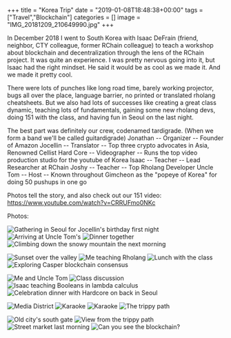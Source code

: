 +++
title = "Korea Trip"
date = "2019-01-08T18:48:38+00:00"
tags = ["Travel","Blockchain"]
categories = []
image = "IMG_20181209_210649990.jpg"
+++

In December 2018 I went to South Korea with Isaac DeFrain (friend, neighbor, CTY colleague, former RChain colleague) to teach a workshop about blockchain and decentralization through the lens of the RChain project. It was quite an experience. I was pretty nervous going into it, but Isaac had the right mindset. He said it would be as cool as we made it. And we made it pretty cool.

There were lots of punches like long road time, barely working projector, bugs all over the place, language barrier, no printed or translated rholang cheatsheets. But we also had lots of successes like creating a great class dynamic, teaching lots of fundamentals, gaining some new rholang devs, doing 151 with the class, and having fun in Seoul on the last night.

The best part was definitely our crew, codenamed tardigrade. (When we form a band we'll be called guitardigrade)
Jonathan -- Organizer -- Founder of Amazon
Jocellin -- Translator -- Top three crypto advocates in Asia, Renowned Cellist
Hard Core -- Videographer -- Runs the top video production studio for the youtube of Korea
Isaac -- Teacher -- Lead Researcher at RChain
Joshy -- Teacher -- Top Rholang Developer
Uncle Tom -- Host -- Known throughout Gimcheon as the "popeye of Korea" for doing 50 pushups in one go

Photos tell the story, and also check out our 151 video: https://www.youtube.com/watch?v=CRRUFmo0NKc

Photos:

![Gathering in Seoul for Jocellin's birthday first night](IMG_6718.JPG)
![Arriving at Uncle Tom's](IMG_20181209_210649990.jpg)
![Dinner together](IMG_20181209_223559399.jpg)
![Climbing down the snowy mountain the next morning](IMG_20181211_083353419.jpg)

![Sunset over the valley](20181211_174012.jpg)
![Me teaching Rholang](20181210_162106.jpg)
![Lunch with the class](IMG_20181212_130857545.jpg)
![Exploring Casper blockchain consensus](IMG_20181212_145233930.jpg)

![Me and Uncle Tom](IMG_20181214_073111914.jpg)
![Class discussion](20181211_101944.jpg)
![Isaac teaching Booleans in lambda calculus](20181210_151140.jpg)
![Celebration dinner with Hardcore on back in Seoul](20181214_212541.jpg)

![Media District](1546913264543.jpg)
![Karaoke](1546913214247.jpg)
![Karaoke](20181214_222515.jpg)
![The trippy path](IMG_20181215_185958639.jpg)

![Old city's south gate](IMG_20181215_210734838.jpg)
![View from the trippy path](IMG_20181215_213302080.jpg)
![Street market last morning](IMG_20181216_152048405.jpg)
![Can you see the blockchain?](IMG_20181216_153948704.jpg)
